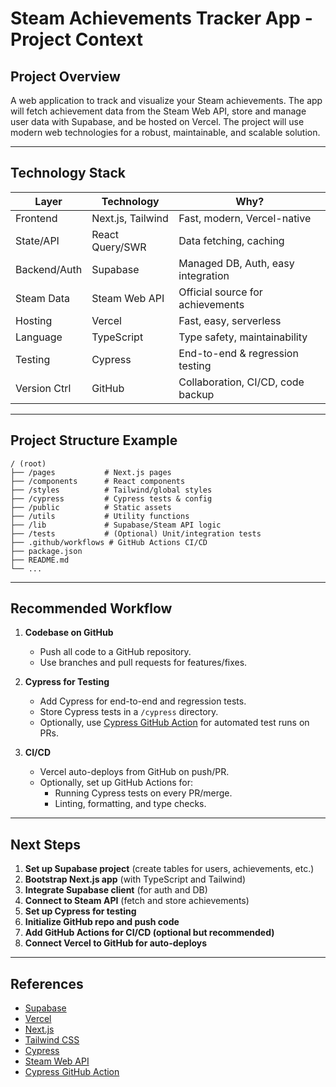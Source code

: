 # Steam Achievements Tracker App - Project Context

## Project Overview
A web application to track and visualize your Steam achievements. The app will fetch achievement data from the Steam Web API, store and manage user data with Supabase, and be hosted on Vercel. The project will use modern web technologies for a robust, maintainable, and scalable solution.

---

## Technology Stack

| Layer         | Technology         | Why?                                 |
|---------------|--------------------|--------------------------------------|
| Frontend      | Next.js, Tailwind  | Fast, modern, Vercel-native          |
| State/API     | React Query/SWR    | Data fetching, caching               |
| Backend/Auth  | Supabase           | Managed DB, Auth, easy integration   |
| Steam Data    | Steam Web API      | Official source for achievements     |
| Hosting       | Vercel             | Fast, easy, serverless               |
| Language      | TypeScript         | Type safety, maintainability         |
| Testing       | Cypress            | End-to-end & regression testing      |
| Version Ctrl  | GitHub             | Collaboration, CI/CD, code backup    |

---

## Project Structure Example

```
/ (root)
├── /pages           # Next.js pages
├── /components      # React components
├── /styles          # Tailwind/global styles
├── /cypress         # Cypress tests & config
├── /public          # Static assets
├── /utils           # Utility functions
├── /lib             # Supabase/Steam API logic
├── /tests           # (Optional) Unit/integration tests
├── .github/workflows # GitHub Actions CI/CD
├── package.json
├── README.md
└── ...
```

---

## Recommended Workflow

1. **Codebase on GitHub**
   - Push all code to a GitHub repository.
   - Use branches and pull requests for features/fixes.

2. **Cypress for Testing**
   - Add Cypress for end-to-end and regression tests.
   - Store Cypress tests in a `/cypress` directory.
   - Optionally, use [Cypress GitHub Action](https://github.com/cypress-io/github-action) for automated test runs on PRs.

3. **CI/CD**
   - Vercel auto-deploys from GitHub on push/PR.
   - Optionally, set up GitHub Actions for:
     - Running Cypress tests on every PR/merge.
     - Linting, formatting, and type checks.

---

## Next Steps

1. **Set up Supabase project** (create tables for users, achievements, etc.)
2. **Bootstrap Next.js app** (with TypeScript and Tailwind)
3. **Integrate Supabase client** (for auth and DB)
4. **Connect to Steam API** (fetch and store achievements)
5. **Set up Cypress for testing**
6. **Initialize GitHub repo and push code**
7. **Add GitHub Actions for CI/CD (optional but recommended)**
8. **Connect Vercel to GitHub for auto-deploys**

---

## References
- [Supabase](https://supabase.com/)
- [Vercel](https://vercel.com/)
- [Next.js](https://nextjs.org/)
- [Tailwind CSS](https://tailwindcss.com/)
- [Cypress](https://www.cypress.io/)
- [Steam Web API](https://partner.steamgames.com/doc/webapi_overview)
- [Cypress GitHub Action](https://github.com/cypress-io/github-action) 